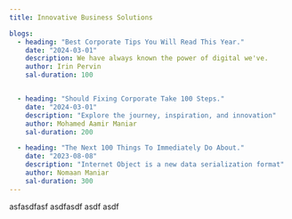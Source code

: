 ```yaml
---
title: Innovative Business Solutions

blogs:
  - heading: "Best Corporate Tips You Will Read This Year."
    date: "2024-03-01"
    description: We have always known the power of digital we've.
    author: Irin Pervin
    sal-duration: 100


  - heading: "Should Fixing Corporate Take 100 Steps."
    date: "2024-03-01"
    description: "Explore the journey, inspiration, and innovation"
    author: Mohamed Aamir Maniar
    sal-duration: 200

  - heading: "The Next 100 Things To Immediately Do About."
    date: "2023-08-08"
    description: "Internet Object is a new data serialization format"
    author: Nomaan Maniar
    sal-duration: 300
---
```

asfasdfasf asdfasdf asdf
asdf
